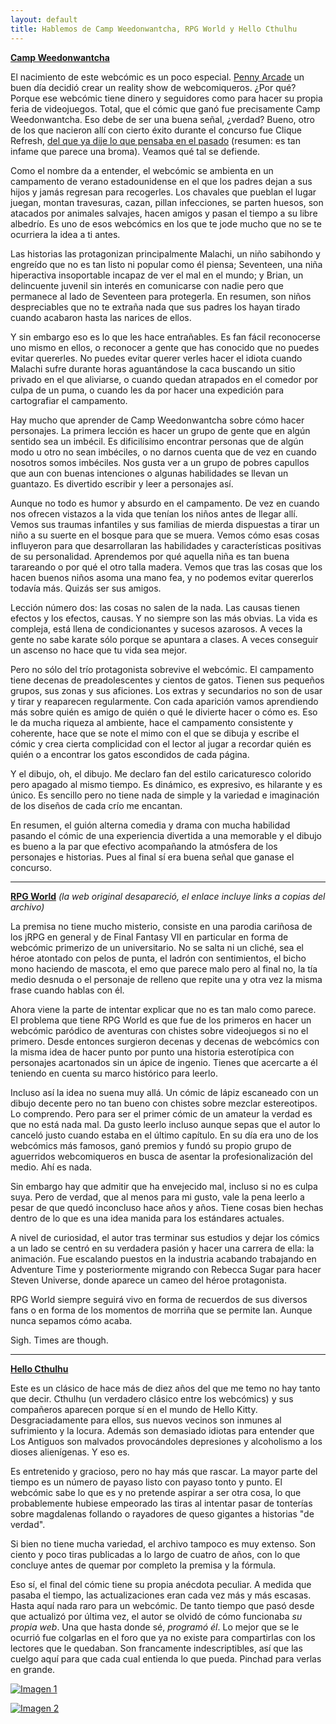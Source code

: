 ```yaml
---
layout: default
title: Hablemos de Camp Weedonwantcha, RPG World y Hello Cthulhu
---
```


[**Camp Weedonwantcha**](http://campcomic.com/)

El nacimiento de este webcómic es un poco especial. [Penny Arcade](http://penny-arcade.com) un buen día decidió crear un reality show de webcomiqueros. ¿Por qué? Porque ese webcómic tiene dinero y seguidores como para hacer su propia feria de videojuegos. Total, que el cómic que ganó fue precisamente Camp Weedonwantcha. Eso debe de ser una buena señal, ¿verdad? Bueno, otro de los que nacieron allí con cierto éxito durante el concurso fue Clique Refresh, [del que ya dije lo que pensaba en el pasado](http://subcultura.es/blogs/John_Wheel/del-ritmo-de-los-webcomics-22504) (resumen: es tan infame que parece una broma). Veamos qué tal se defiende.

Como el nombre da a entender, el webcómic se ambienta en un campamento de verano estadounidense en el que los padres dejan a sus hijos y jamás regresan para recogerles. Los chavales que pueblan el lugar juegan, montan travesuras, cazan, pillan infecciones, se parten huesos, son atacados por animales salvajes, hacen amigos y pasan el tiempo a su libre albedrío. Es uno de esos webcómics en los que te jode mucho que no se te ocurriera la idea a ti antes.

Las historias las protagonizan principalmente Malachi, un niño sabihondo y engreído que no es tan listo ni popular como él piensa; Seventeen, una niña hiperactiva insoportable incapaz de ver el mal en el mundo; y Brian, un delincuente juvenil sin interés en comunicarse con nadie pero que permanece al lado de Seventeen para protegerla. En resumen, son niños despreciables que no te extraña nada que sus padres los hayan tirado cuando acabaron hasta las narices de ellos.

Y sin embargo eso es lo que les hace entrañables. Es fan fácil reconocerse uno mismo en ellos, o reconocer a gente que has conocido que no puedes evitar quererles. No puedes evitar querer verles hacer el idiota cuando Malachi sufre durante horas aguantándose la caca buscando un sitio privado en el que aliviarse, o cuando quedan atrapados en el comedor por culpa de un puma, o cuando les da por hacer una expedición para cartografiar el campamento.

Hay mucho que aprender de Camp Weedonwantcha sobre cómo hacer personajes. La primera lección es hacer un grupo de gente que en algún sentido sea un imbécil. Es dificilísimo encontrar personas que de algún modo u otro no sean imbéciles, o no darnos cuenta que de vez en cuando nosotros somos imbéciles. Nos gusta ver a un grupo de pobres capullos que aun con buenas intenciones o algunas habilidades se llevan un guantazo. Es divertido escribir y leer a personajes así.

Aunque no todo es humor y absurdo en el campamento. De vez en cuando nos ofrecen vistazos a la vida que tenían los niños antes de llegar allí. Vemos sus traumas infantiles y sus familias de mierda dispuestas a tirar un niño a su suerte en el bosque para que se muera. Vemos cómo esas cosas influyeron para que desarrollaran las habilidades y características positivas de su personalidad. Aprendemos por qué aquella niña es tan buena tarareando o por qué el otro talla madera. Vemos que tras las cosas que los hacen buenos niños asoma una mano fea, y no podemos evitar quererlos todavía más. Quizás ser sus amigos.

Lección número dos: las cosas no salen de la nada. Las causas tienen efectos y los efectos, causas. Y no siempre son las más obvias. La vida es compleja, está llena de condicionantes y sucesos azarosos. A veces la gente no sabe karate sólo porque se apuntara a clases. A veces conseguir un ascenso no hace que tu vida sea mejor.

Pero no sólo del trío protagonista sobrevive el webcómic. El campamento tiene decenas de preadolescentes y cientos de gatos. Tienen sus pequeños grupos, sus zonas y sus aficiones. Los extras y secundarios no son de usar y tirar y reaparecen regularmente. Con cada aparición vamos aprendiendo más sobre quién es amigo de quién o qué le divierte hacer o cómo es. Eso le da mucha riqueza al ambiente, hace el campamento consistente y coherente, hace que se note el mimo con el que se dibuja y escribe el cómic y crea cierta complicidad con el lector al jugar a recordar quién es quién o a encontrar los gatos escondidos de cada página.

Y el dibujo, oh, el dibujo. Me declaro fan del estilo caricaturesco colorido pero apagado al mismo tiempo. Es dinámico, es expresivo, es hilarante y es único. Es sencillo pero no tiene nada de simple y la variedad e imaginación de los diseños de cada crío me encantan.

En resumen, el guión alterna comedia y drama con mucha habilidad pasando el cómic de una experiencia divertida a una memorable y el dibujo es bueno a la par que efectivo acompañando la atmósfera de los personajes e historias. Pues al final sí era buena señal que ganase el concurso.

---

[**RPG World**](http://tvtropes.org/pmwiki/pmwiki.php/Webcomic/RPGWorld) _(la web original desapareció, el enlace incluye links a copias del archivo)_

La premisa no tiene mucho misterio, consiste en una parodia cariñosa de los jRPG en general y de Final Fantasy VII en particular en forma de webcómic primerizo de un universitario. No se salta ni un cliché, sea el héroe atontado con pelos de punta, el ladrón con sentimientos, el bicho mono haciendo de mascota, el emo que parece malo pero al final no, la tía medio desnuda o el personaje de relleno que repite una y otra vez la misma frase cuando hablas con él.

Ahora viene la parte de intentar explicar que no es tan malo como parece. El problema que tiene RPG World es que fue de los primeros en hacer un webcómic paródico de aventuras con chistes sobre videojuegos si no el primero. Desde entonces surgieron decenas y decenas de webcómics con la misma idea de hacer punto por punto una historia esterotípica con personajes acartonados sin un ápice de ingenio. Tienes que acercarte a él teniendo en cuenta su marco histórico para leerlo.

Incluso así la idea no suena muy allá. Un cómic de lápiz escaneado con un dibujo decente pero no tan bueno con chistes sobre mezclar estereotipos. Lo comprendo. Pero para ser el primer cómic de un amateur la verdad es que no está nada mal. Da gusto leerlo incluso aunque sepas que el autor lo canceló justo cuando estaba en el último capítulo. En su día era uno de los webcómics más famosos, ganó premios y fundó su propio grupo de aguerridos webcomiqueros en busca de asentar la profesionalización del medio. Ahí es nada.

Sin embargo hay que admitir que ha envejecido mal, incluso si no es culpa suya. Pero de verdad, que al menos para mi gusto, vale la pena leerlo a pesar de que quedó inconcluso hace años y años. Tiene cosas bien hechas dentro de lo que es una idea manida para los estándares actuales.

A nivel de curiosidad, el autor tras terminar sus estudios y dejar los cómics a un lado se centró en su verdadera pasión y hacer una carrera de ella: la animación. Fue escalando puestos en la industria acabando trabajando en Adventure Time y posteriormente migrando con Rebecca Sugar para hacer Steven Universe, donde aparece un cameo del héroe protagonista.

RPG World siempre seguirá vivo en forma de recuerdos de sus diversos fans o en forma de los momentos de morriña que se permite Ian. Aunque nunca sepamos cómo acaba.

Sigh. Times are though.

---

[**Hello Cthulhu**](http://www.hello-cthulhu.com/)

Este es un clásico de hace más de diez años del que me temo no hay tanto que decir. Cthulhu (un verdadero clásico entre los webcómics) y sus compañeros aparecen porque sí en el mundo de Hello Kitty. Desgraciadamente para ellos, sus nuevos vecinos son inmunes al sufrimiento y la locura. Además son demasiado idiotas para entender que Los Antiguos son malvados provocándoles depresiones y alcoholismo a los dioses alienígenas. Y eso es.

Es entretenido y gracioso, pero no hay más que rascar. La mayor parte del tiempo es un número de payaso listo con payaso tonto y punto. El webcómic sabe lo que es y no pretende aspirar a ser otra cosa, lo que probablemente hubiese empeorado las tiras al intentar pasar de tonterías sobre magdalenas follando o rayadores de queso gigantes a historias "de verdad".

Si bien no tiene mucha variedad, el archivo tampoco es muy extenso. Son ciento y poco tiras publicadas a lo largo de cuatro de años, con lo que concluye antes de quemar por completo la premisa y la fórmula.

Eso sí, el final del cómic tiene su propia anécdota peculiar. A medida que pasaba el tiempo, las actualizaciones eran cada vez más y más escasas. Hasta aquí nada raro para un webcómic. De tanto tiempo que pasó desde que actualizó por última vez, el autor se olvidó de cómo funcionaba _su propia web_. Una que hasta donde sé, _programó él_. Lo mejor que se le ocurrió fue colgarlas en el foro que ya no existe para compartirlas con los lectores que le quedaban. Son francamente indescriptibles, así que las cuelgo aquí para que cada cual entienda lo que pueda. Pinchad para verlas en grande.

[![Imagen 1](http://i.imgur.com/EfE4hAx.png)](http://i.imgur.com/EfE4hAx.png)

[![Imagen 2](http://i.imgur.com/KaTallw.png)](http://i.imgur.com/KaTallw.png)
